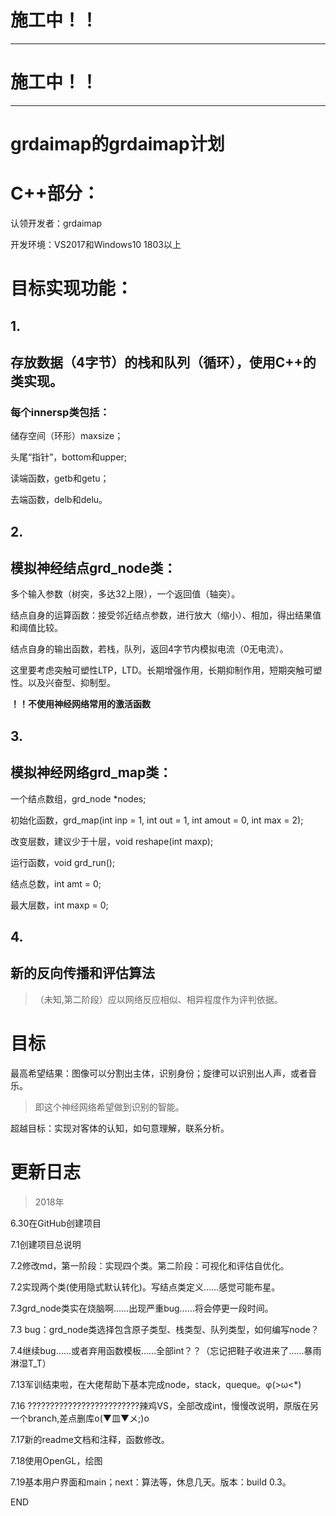 # 施工中！！
__________________________

# 施工中！！
__________________________
# grdaimap的grdaimap计划


# **C++部分：**
认领开发者：grdaimap

开发环境：VS2017和Windows10 1803以上

# 目标实现功能：

## 1.
## **存放数据（4字节）的栈和队列（循环），使用C++的类实现。**

### 每个**innersp类**包括：
储存空间（环形）maxsize；

头尾“指针”，bottom和upper;

读端函数，getb和getu；

去端函数，delb和delu。

## 2.
## **模拟神经结点grd_node类：**

多个输入参数（树突，多达32上限），一个返回值（轴突）。

结点自身的运算函数：接受邻近结点参数，进行放大（缩小）、相加，得出结果值和阈值比较。

结点自身的输出函数，若栈，队列，返回4字节内模拟电流（0无电流）。

这里要考虑突触可塑性LTP，LTD。长期增强作用，长期抑制作用，短期突触可塑性。以及兴奋型、抑制型。

**！！不使用神经网络常用的激活函数**

## 3.
## **模拟神经网络grd_map类：**
一个结点数组，grd_node *nodes;

初始化函数，grd_map(int inp = 1, int out = 1, int amout = 0, int max = 2);

改变层数，建议少于十层，void reshape(int maxp);

运行函数，void grd_run();

结点总数，int amt = 0;

最大层数，int maxp = 0;





## 4.
## **新的反向传播和评估算法**
>（未知,第二阶段）应以网络反应相似、相异程度作为评判依据。


# 目标

最高希望结果：图像可以分割出主体，识别身份；旋律可以识别出人声，或者音乐。
>即这个神经网络希望做到识别的智能。

超越目标：实现对客体的认知，如句意理解，联系分析。

# 更新日志

>2018年

6.30在GitHub创建项目

7.1创建项目总说明

7.2修改md，第一阶段：实现四个类。第二阶段：可视化和评估自优化。

7.2实现两个类(使用隐式默认转化)。写结点类定义……感觉可能布星。

7.3grd_node类实在烧脑啊……出现严重bug……将会停更一段时间。

7.3 bug：grd_node类选择包含原子类型、栈类型、队列类型，如何编写node？

7.4继续bug……或者弃用函数模板……全部int？？（忘记把鞋子收进来了……暴雨淋湿T_T）

7.13军训结束啦，在大佬帮助下基本完成node，stack，queque。φ(>ω<*) 

7.16
?????????????????????????辣鸡VS，全部改成int，慢慢改说明，原版在另一个branch,差点删库o(▼皿▼メ;)o

7.17新的readme文档和注释，函数修改。

7.18使用OpenGL，绘图

7.19基本用户界面和main；next：算法等，休息几天。版本：build 0.3。



























































































END
